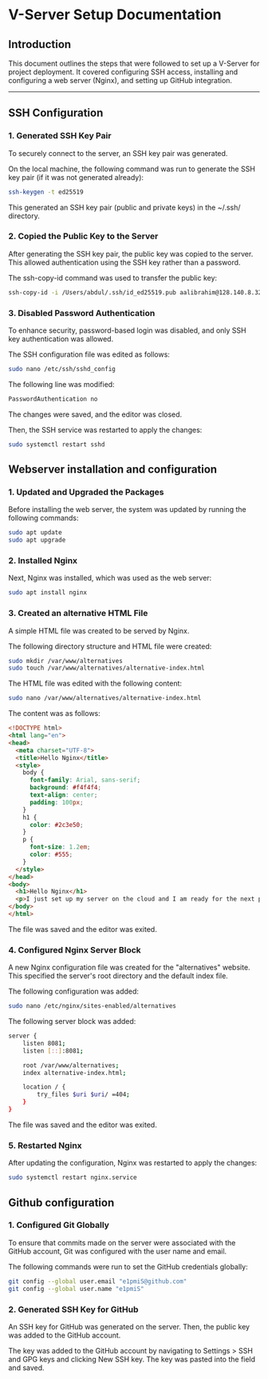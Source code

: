# V-Server Setup Documentation

## Introduction

This document outlines the steps that were followed to set up a V-Server for project deployment. It covered configuring SSH access, installing and configuring a web server (Nginx), and setting up GitHub integration.

---

## SSH Configuration

### 1. Generated SSH Key Pair

To securely connect to the server, an SSH key pair was generated.

On the local machine, the following command was run to generate the SSH key pair (if it was not generated already):

```bash
ssh-keygen -t ed25519

```

This generated an SSH key pair (public and private keys) in the ~/.ssh/ directory.

### 2. Copied the Public Key to the Server
After generating the SSH key pair, the public key was copied to the server. This allowed authentication using the SSH key rather than a password.

The ssh-copy-id command was used to transfer the public key:
```bash
ssh-copy-id -i /Users/abdul/.ssh/id_ed25519.pub aalibrahim@128.140.8.32
```
### 3. Disabled Password Authentication
To enhance security, password-based login was disabled, and only SSH key authentication was allowed.

The SSH configuration file was edited as follows:

```bash
sudo nano /etc/ssh/sshd_config
```

The following line was modified:

```bash
PasswordAuthentication no
```
The changes were saved, and the editor was closed.

Then, the SSH service was restarted to apply the changes:

```bash
sudo systemctl restart sshd
```

## Webserver installation and configuration 

### 1. Updated and Upgraded the Packages
Before installing the web server, the system was updated by running the following commands:

```bash
sudo apt update
sudo apt upgrade
```

### 2. Installed Nginx
Next, Nginx was installed, which was used as the web server:

```bash
sudo apt install nginx
```
### 3. Created an alternative  HTML File
A simple HTML file was created to be served by Nginx. 

The following directory structure and HTML file were created:

```bash
sudo mkdir /var/www/alternatives
sudo touch /var/www/alternatives/alternative-index.html
```
The HTML file was edited with the following content:

```bash
sudo nano /var/www/alternatives/alternative-index.html

```
The content was as follows:

```html 
<!DOCTYPE html>
<html lang="en">
<head>
  <meta charset="UTF-8">
  <title>Hello Nginx</title>
  <style>
    body {
      font-family: Arial, sans-serif;
      background: #f4f4f4;
      text-align: center;
      padding: 100px;
    }
    h1 {
      color: #2c3e50;
    }
    p {
      font-size: 1.2em;
      color: #555;
    }
  </style>
</head>
<body>
  <h1>Hello Nginx</h1>
  <p>I just set up my server on the cloud and I am ready for the next pro>
</body>
</html>
```
The file was saved and the editor was exited.

### 4. Configured Nginx Server Block

A new Nginx configuration file was created for the "alternatives" website. This specified the server's root directory and the default index file.

The following configuration was added:

```bash
sudo nano /etc/nginx/sites-enabled/alternatives
```

The following server block was added:

```bash
server {
    listen 8081;
    listen [::]:8081;

    root /var/www/alternatives;
    index alternative-index.html;

    location / {
        try_files $uri $uri/ =404;
    }
}
```
The file was saved and the editor was exited.


### 5. Restarted Nginx

After updating the configuration, Nginx was restarted to apply the changes:

```bash
sudo systemctl restart nginx.service
```


## Github configuration 

### 1. Configured Git Globally

To ensure that commits made on the server were associated with the GitHub account, Git was configured with the user name and email.

The following commands were run to set the GitHub credentials globally:
```bash
git config --global user.email "e1pmiS@github.com"
git config --global user.name "e1pmiS"
```
### 2. Generated SSH Key for GitHub

An SSH key for GitHub was generated on the server.
Then, the public key was added to the GitHub account.

The key was added to the GitHub account by navigating to Settings > SSH and GPG keys and clicking New SSH key. The key was pasted into the field and saved.
